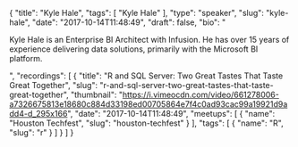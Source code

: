 {
  "title": "Kyle Hale",
  "tags": [
    "Kyle Hale"
  ],
  "type": "speaker",
  "slug": "kyle-hale",
  "date": "2017-10-14T11:48:49",
  "draft": false,
  "bio": "<p>Kyle Hale is an Enterprise BI Architect with Infusion. He has over 15 years of experience delivering data solutions, primarily with the Microsoft BI platform.</p>",
  "recordings": [
    {
      "title": "R and SQL Server: Two Great Tastes That Taste Great Together",
      "slug": "r-and-sql-server-two-great-tastes-that-taste-great-together",
      "thumbnail": "https://i.vimeocdn.com/video/661278006-a7326675813e18680c884d33198ed00705864e7f4c0ad93cac99a19921d9add4-d_295x166",
      "date": "2017-10-14T11:48:49",
      "meetups": [
        {
          "name": "Houston Techfest",
          "slug": "houston-techfest"
        }
      ],
      "tags": [
        {
          "name": "R",
          "slug": "r"
        }
      ]
    }
  ]
}